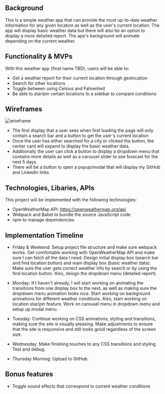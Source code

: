 ## Background
This is a simple weather app that can provide the most up-to-date weather 
information for any given location as well as the user's current location. The 
app will display basic weather data but there will also be an option to display 
a more detailed report. The app's background will animate depending on the 
current weather. 

## Functionality & MVPs
With this weather app (final name TBD), users will be able to: 
- Get a weather report for their current location through geolocation
- Search for other locations
- Toggle between using Celsius and Fahrenheit 
- Be able to star/pin certain locations to a sidebar to compare conditions

## Wireframes
![wireframe](https://user-images.githubusercontent.com/114632709/228934974-734df209-9573-4b2e-90ec-73c66479e434.png)
- The first display that a user sees when first loading the page will only 
contain a search bar and a button to get the user's current location
- Once the user has either searched for a city or clicked the button, the center
card will expand to display the basic weather data. 
- Additionally the user can click a button to display a dropdown menu that 
contains more details as well as a carousel slider to see forecast for the 
next 5 days. 
- There will be a button to open a popup/modal that will display my GitHub and
LinkedIn links

## Technologies, Libaries, APIs
This project will be implemented with the following technologies: 
- OpenWeatherMap API: https://openweathermap.org/api
- Webpack and Babel to bundle the source JavaScript code
- npm to manage dependencies

## Implementation Timeline
- Friday & Weekend: Setup project file structure and make sure webpack works. 
Get comfortable working with OpenWeatherMap API and make sure I can fetch all 
the data I need. Design initial display box (search bar and find location button)
and main display box (basic weather data). Make sure the user gets correct 
weather info by search or by using the find location button.
Also, design the dropdown menu (detailed report). 

- Monday: If I haven't already, I will start working on animating the transitions from 
one display box to the next, as well as making sure the dropdown menu animation 
looks nice. Start working on background animations for different weather 
conditions. Also, start working on location star/pin feature. Work on carousel 
menu in dropdown menu and setup up modal menu.

- Tuesday: Continue working on CSS animations, styling and transitions, making 
sure the site is visually pleasing. Make adjustments to ensure that the site is
responsive and still looks good regardless of the screen size. 

- Wednesday: Make finishing touches to any CSS transitions and styling. Test
and debug.

- Thursday Morning: Upload to GitHub. 

## Bonus features 
- Toggle sound effects that correspond to current weather conditions
